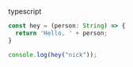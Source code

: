 typescript

``` ts
const hey = (person: String) => {
  return 'Hello, ' + person;
}

console.log(hey("nick"));
```
